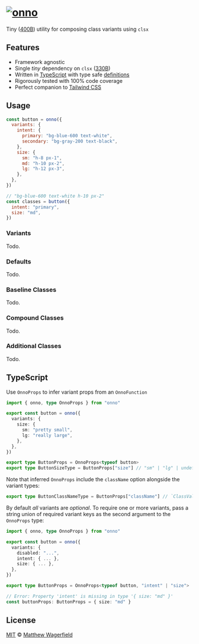 # [![onno](https://raw.github.com/wagerfield/onno/main/assets/onno.svg)][onno]

Tiny ([400B][bundlephobia-onno]) utility for composing class variants using `clsx`

## Features

- Framework agnostic
- Single *tiny* dependency on `clsx` ([330B][bundlephobia-clsx])
- Written in [TypeScript][typescript] with type safe [definitions](#typescript)
- Rigorously tested with 100% code coverage
- Perfect companion to [Tailwind CSS][tailwindcss]

## Usage

```js
const button = onno({
  variants: {
    intent: {
      primary: "bg-blue-600 text-white",
      secondary: "bg-gray-200 text-black",
    },
    size: {
      sm: "h-8 px-1",
      md: "h-10 px-2",
      lg: "h-12 px-3",
    },
  },
})

// "bg-blue-600 text-white h-10 px-2"
const classes = button({
  intent: "primary",
  size: "md",
})
```

### Variants

Todo.

### Defaults

Todo.

### Baseline Classes

Todo.

### Compound Classes

Todo.

### Additional Classes

Todo.

## TypeScript

Use `OnnoProps` to infer variant props from an `OnnoFunction`

```ts
import { onno, type OnnoProps } from "onno"

export const button = onno({
  variants: {
    size: {
      sm: "pretty small",
      lg: "really large",
    },
  },
})

export type ButtonProps = OnnoProps<typeof button>
export type ButtonSizeType = ButtonProps["size"] // "sm" | "lg" | undefined
```

Note that inferred `OnnoProps` include the `className` option alongside the variant types:

```ts
export type ButtonClassNameType = ButtonProps["className"] // `ClassValue` from `clsx`
```

By default *all* variants are *optional*. To require one or more variants, pass a string union of required variant keys as the second argument to the `OnnoProps` type:

```ts
import { onno, type OnnoProps } from "onno"

export const button = onno({
  variants: {
    disabled: "...",
    intent: { ... },
    size: { ... },
  },
})

export type ButtonProps = OnnoProps<typeof button, "intent" | "size">

// Error: Property 'intent' is missing in type '{ size: "md" }'
const buttonProps: ButtonProps = { size: "md" }
```

## License

[MIT][license] © [Matthew Wagerfield][wagerfield]

[onno]: https://onnojs.com
[wagerfield]: https://github.com/wagerfield
[license]: https://github.com/wagerfield/onno/blob/main/license
[bundlephobia-clsx]: https://bundlephobia.com/package/clsx@2.0.0
[bundlephobia-onno]: https://bundlephobia.com/package/onno@2.0.0
[typescript]: https://www.typescriptlang.org
[tailwindcss]: https://tailwindcss.com
